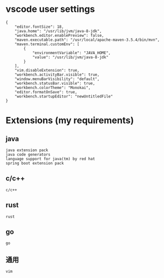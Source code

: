 # vscode user settings

    {
        "editor.fontSize": 18,
        "java.home": "/usr/lib/jvm/java-8-jdk",
        "workbench.editor.enablePreview": false,
        "maven.executable.path": "/usr/local/apache-maven-3.5.4/bin/mvn",
        "maven.terminal.customEnv": [
            {
                "environmentVariable": "JAVA_HOME",      
                "value": "/usr/lib/jvm/java-8-jdk"
            }
        ],
        "vim.disableExtension": true,
        "workbench.activityBar.visible": true,
        "window.menuBarVisibility": "default",
        "workbench.statusBar.visible": true,
        "workbench.colorTheme": "Monokai",
        "editor.formatOnSave": true,
        "workbench.startupEditor": "newUntitledFile"
    }


# Extensions (my requirements)

## java

    java extension pack
    java code generators
    language support for java(tm) by red hat
    spring boot extension pack

## c/c++

    c/c++

## rust

    rust

## go 

    go

## 通用

    vim

    